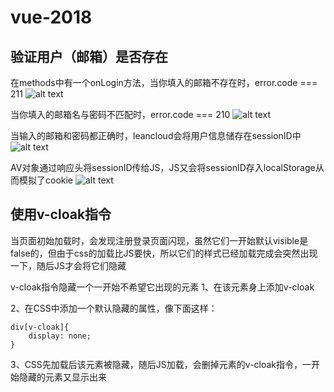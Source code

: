 # vue-2018
## 验证用户（邮箱）是否存在
在methods中有一个onLogin方法，当你填入的邮箱不存在时，error.code === 211
![alt text](https://i.loli.net/2018/08/06/5b6856e2bc2f3.png)

当你填入的邮箱名与密码不匹配时，error.code === 210
![alt text](https://i.loli.net/2018/08/06/5b6856e9bd28f.png)

当输入的邮箱和密码都正确时，leancloud会将用户信息储存在sessionID中
![alt text](https://i.loli.net/2018/08/06/5b68595c6d9f7.png)

AV对象通过响应头将sessionID传给JS，JS又会将sessionID存入localStorage从而模拟了cookie
![alt text](https://i.loli.net/2018/08/06/5b685ad4c987b.png)
## 使用v-cloak指令
当页面初始加载时，会发现注册登录页面闪现，虽然它们一开始默认visible是false的，但由于css的加载比JS要快，所以它们的样式已经加载完成会突然出现一下，随后JS才会将它们隐藏

v-cloak指令隐藏一个一开始不希望它出现的元素
1、在该元素身上添加v-cloak

2、在CSS中添加一个默认隐藏的属性，像下面这样：
```
div[v-cloak]{
    display: none;
}
```

3、CSS先加载后该元素被隐藏，随后JS加载，会删掉元素的v-cloak指令，一开始隐藏的元素又显示出来
